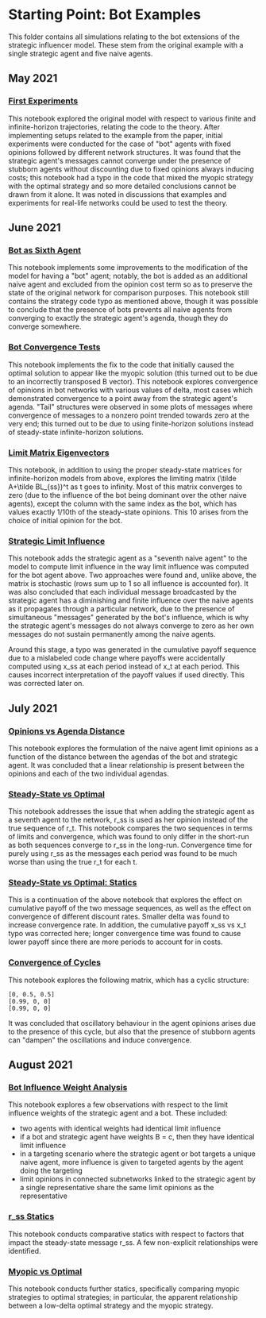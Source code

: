 # Starting Point: Bot Examples

This folder contains all simulations relating to the bot extensions of the strategic influencer model. These stem from the original example with a single strategic agent and five naive agents.

## May 2021

### [First Experiments](https://github.com/weiliubc/strategic_influencer_of_naive_agents/blob/main/bots/first_experiments.pdf)
This notebook explored the original model with respect to various finite and infinite-horizon trajectories, relating the code to the theory. After implementing setups related to the example from the paper, initial experiments were conducted for the case of "bot" agents with fixed opinions followed by different network structures. It was found that the strategic agent's messages cannot converge under the presence of stubborn agents without discounting due to fixed opinions always inducing costs; this notebook had a typo in the code that mixed the myopic strategy with the optimal strategy and so more detailed conclusions cannot be drawn from it alone. It was noted in discussions that examples and experiments for real-life networks could be used to test the theory.

## June 2021

### [Bot as Sixth Agent](https://github.com/weiliubc/strategic_influencer_of_naive_agents/blob/main/bots/bot_as_sixth_agent.pdf)
This notebook implements some improvements to the modification of the model for having a "bot" agent; notably, the bot is added as an additional naive agent and excluded from the opinion cost term so as to preserve the state of the original network for comparison purposes. This notebook still contains the strategy code typo as mentioned above, though it was possible to conclude that the presence of bots prevents all naive agents from converging to exactly the strategic agent's agenda, though they do converge somewhere.

### [Bot Convergence Tests](https://github.com/weiliubc/strategic_influencer_of_naive_agents/blob/main/bots/bot_convergence_tests.pdf)
This notebook implements the fix to the code that initially caused the optimal solution to appear like the myopic solution (this turned out to be due to an incorrectly transposed B vector). This notebook explores convergence of opinions in bot networks with various values of delta, most cases which demonstrated convergence to a point away from the strategic agent's agenda. "Tail" structures were observed in some plots of messages where convergence of messages to a nonzero point trended towards zero at the very end; this turned out to be due to using finite-horizon solutions instead of steady-state infinite-horizon solutions.

### [Limit Matrix Eigenvectors](https://github.com/weiliubc/strategic_influencer_of_naive_agents/blob/main/bots/limit_matrix_eigenvectors.pdf)
This notebook, in addition to using the proper steady-state matrices for infinite-horizon models from above, explores the limiting matrix (\tilde A+\tilde BL_{ss})^t as t goes to infinity. Most of this matrix converges to zero (due to the influence of the bot being dominant over the other naive agents), except the column with the same index as the bot, which has values exactly 1/10th of the steady-state opinions. This 10 arises from the choice of initial opinion for the bot.

### [Strategic Limit Influence](https://github.com/weiliubc/strategic_influencer_of_naive_agents/blob/main/bots/strategic_limit_influence.pdf)
This notebook adds the strategic agent as a "seventh naive agent" to the model to compute limit influence in the way limit influence was computed for the bot agent above. Two approaches were found and, unlike above, the matrix is stochastic (rows sum up to 1 so all influence is accounted for). It was also concluded that each individual message broadcasted by the strategic agent has a diminishing and finite influence over the naive agents as it propagates through a particular network, due to the presence of simultaneous "messages" generated by the bot's influence, which is why the strategic agent's messages do not always converge to zero as her own messages do not sustain permanently among the naive agents.

Around this stage, a typo was generated in the cumulative payoff sequence due to a mislabeled code change where payoffs were accidentally computed using x_ss at each period instead of x_t at each period. This causes incorrect interpretation of the payoff values if used directly. This was corrected later on.

## July 2021

### [Opinions vs Agenda Distance](https://github.com/weiliubc/strategic_influencer_of_naive_agents/blob/main/bots/opinions_vs_agenda_distance.pdf)
This notebook explores the formulation of the naive agent limit opinions as a function of the distance between the agendas of the bot and strategic agent. It was concluded that a linear relationship is present between the opinions and each of the two individual agendas.

### [Steady-State vs Optimal](https://github.com/weiliubc/strategic_influencer_of_naive_agents/blob/main/bots/steady_state_vs_optimal.pdf)
This notebook addresses the issue that when adding the strategic agent as a seventh agent to the network, r_ss is used as her opinion instead of the true sequence of r_t. This notebook compares the two sequences in terms of limits and convergence, which was found to only differ in the short-run as both sequences converge to r_ss in the long-run. Convergence time for purely using r_ss as the messages each period was found to be much worse than using the true r_t for each t.

### [Steady-State vs Optimal: Statics](https://github.com/weiliubc/strategic_influencer_of_naive_agents/blob/main/bots/steady_state_vs_optimal_statics.pdf)
This is a continuation of the above notebook that explores the effect on cumulative payoff of the two message sequences, as well as the effect on convergence of different discount rates. Smaller delta was found to increase convergence rate. In addition, the cumulative payoff x_ss vs x_t typo was corrected here; longer convergence time was found to cause lower payoff since there are more periods to account for in costs.

### [Convergence of Cycles](https://github.com/weiliubc/strategic_influencer_of_naive_agents/blob/main/bots/convergence_of_cycles.pdf)
This notebook explores the following matrix, which has a cyclic structure:
```
[0, 0.5, 0.5]
[0.99, 0, 0]
[0.99, 0, 0]
```
It was concluded that oscillatory behaviour in the agent opinions arises due to the presence of this cycle, but also that the presence of stubborn agents can "dampen" the oscillations and induce convergence.

## August 2021

### [Bot Influence Weight Analysis](https://github.com/weiliubc/strategic_influencer_of_naive_agents/blob/main/bots/bot_influence_weight_analysis.pdf)
This notebook explores a few observations with respect to the limit influence weights of the strategic agent and a bot. These included:
- two agents with identical weights had identical limit influence
- if a bot and strategic agent have weights B = c, then they have identical limit influence
- in a targeting scenario where the strategic agent or bot targets a unique naive agent, more influence is given to targeted agents by the agent doing the targeting
- limit opinions in connected subnetworks linked to the strategic agent by a single representative share the same limit opinions as the representative

### [r_ss Statics](https://github.com/weiliubc/strategic_influencer_of_naive_agents/blob/main/bots/rss_statics.pdf)
This notebook conducts comparative statics with respect to factors that impact the steady-state message r_ss. A few non-explicit relationships were identified.

### [Myopic vs Optimal](https://github.com/weiliubc/strategic_influencer_of_naive_agents/blob/main/bots/myopic_vs_optimal.pdf)
This notebook conducts further statics, specifically comparing myopic strategies to optimal strategies; in particular, the apparent relationship between a low-delta optimal strategy and the myopic strategy.
